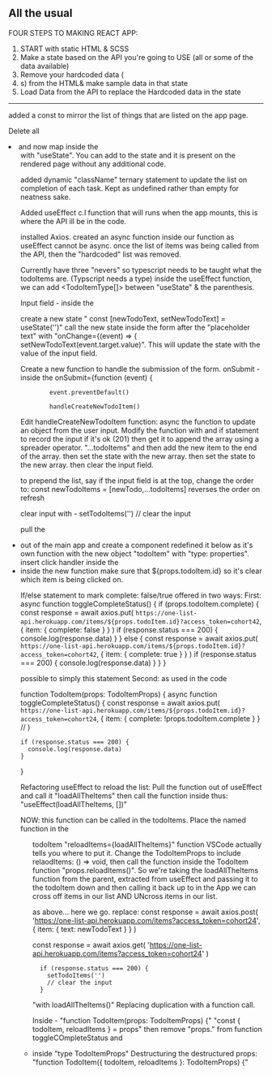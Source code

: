 ## All the usual

FOUR STEPS TO MAKING REACT APP:

1. START with static HTML & SCSS
2. Make a state based on the API you're going to USE (all or some of the data available)
3. Remove your hardcoded data (<li>s) from the HTML& make sample data in that state
4. Load Data from the API to replace the Hardcoded data in the state

---

added a const to mirror the list of things that are listed on the app page.

Delete all <li> and now map inside the <ul> with "useState". You can add to the state and it is present on the rendered page without any additional code.

added dynamic "className" ternary statement to update the list on completion of each task. Kept as undefined rather than empty for neatness sake.

Added useEffect c.l function that will runs when the app mounts, this is where the API ill be in the code.

installed Axios.
created an async function inside our function as useEffect cannot be async.
once the list of items was being called from the API, then the "hardcoded" list was removed.

Currently have three "nevers" so typescript needs to be taught what the todoItems are. (Typscript needs a type)
inside the useEffect function, we can add <TodoItemType[]> between "useState" & the parenthesis.

<!-- Presumably we are going to post changes to the API next.
Post additional tasks to the client
Update tasks on the client when completed.
 -->

Input field - inside the <form>
create a new state " const [newTodoText, setNewTodoText] = useState('')"
call the new state inside the form after the "placeholder text" with "onChange={(event) => {
setNewTodoText(event.target.value)".
This will update the state with the value of the input field.

Create a new function to handle the submission of the form.
onSubmit - inside the <form>
onSubmit={function (event) {

<!-- please don't do anything unless I tell you to -->

            event.preventDefault()

<!-- these are split which allows the first event simple input to  occur and then it's acted upton in the function below, which is going to have more code in it. -->

            handleCreateNewTodoItem()

Edit handleCreateNewTodoItem function:
async the function to update an object from the user input. Modify the function with and if statement to record the input if it's ok (201)
then get it to append the array using a spreader operator. "...todoItems" and then add the new item to the end of the array.
then set the state with the new array.
then set the state to the new array.
then clear the input field.

<!-- doing this  -->

to prepend the list, say if the input field is at the top, change the order to:
const newTodoItems = [newTodo,...todoItems]
reverses the order on refresh

<!-- the input field text is "sticking" -->

clear input with - setTodoItems('') // clear the input

<!-- mark completed the list -->

pull the <li> out of the main app and create a component redefined it below as it's own function with the new object "todoItem" with "type: properties".
insert click handler inside the <li> inside the new function
make sure that ${props.todoItem.id} so it's clear which item is being clicked on.

<!-- insert logic into this code to make it mark complete? -->

If/else statement to mark complete: false/true offered in two ways:
First:
async function toggleCompleteStatus() {
if (props.todoItem.complete) {
const response = await axios.put(
`https://one-list-api.herokuapp.com/items/${props.todoItem.id}?access_token=cohort42`,
{ item: { complete: false } }
)
if (response.status === 200) {
console.log(response.data)
}
} else {
const response = await axios.put(
`https://one-list-api.herokuapp.com/items/${props.todoItem.id}?access_token=cohort42`,
{ item: { complete: true } }
)
if (response.status === 200) {
console.log(response.data)
}
}
}

possible to simply this statement
Second: as used in the code

<!-- !true = false/ !false = true -->

function TodoItem(props: TodoItemProps) {
async function toggleCompleteStatus() {
const response = await axios.put(
`https://one-list-api.herokuapp.com/items/${props.todoItem.id}?access_token=cohort24`,
{ item: { complete: !props.todoItem.complete } } //
)

    if (response.status === 200) {
      console.log(response.data)
    }

}

<!--  reload the list -->

Refactoring useEffect to reload the list:
Pull the function out of useEffect and call it "loadAllTheItems"
then call the function inside thus: "useEffect(loadAllTheItems, [])"

NOW: this function can be called in the todoItems.
Place the named function in the <ul> todoItem "reloadItems={loadAllTheItems}" function VSCode actually tells you where to put it.
Change the TodoItemProps to include relaodItems: () => void, then call the function inside the TodoItem function "props.reloadItems()".
So we're taking the loadAllTheItems function from the parent, extracted from useEffect and passing it to the todoItem down and then calling it back up to in the App we can cross off items in our list AND UNcross items in our list.

<!-- then call the function inside the handleCreateNewTodoItem function -->

as above... here we go.
replace:
const response = await axios.post(
'https://one-list-api.herokuapp.com/items?access_token=cohort24',
{ item: { text: newTodoText } }
)

<!-- from here -->

const response = await axios.get(
'https://one-list-api.herokuapp.com/items?access_token=cohort24'
)

      if (response.status === 200) {
        setTodoItems('')
        // clear the input
      }

<!-- to here -->

"with loadAllTheItems()"
Replacing duplication with a function call.

<!-- Destructure our props -->

Inside - "function TodoItem(props: TodoItemProps) {"
"const { todoItem, reloadItems } = props"
then remove "props." from function toggleCOmpleteStatus and <li> inside "type TodoItemProps"
Destructuring the destructured props:
"function TodoItem({ todoItem, reloadItems }: TodoItemProps) {"

<!-- then call the function inside the toggleCompleteStatus function -->
